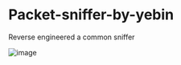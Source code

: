 # Packet-sniffer-by-yebin
Reverse engineered a common sniffer

![image](https://user-images.githubusercontent.com/64089784/109375633-9532e180-7901-11eb-95c2-59dfac3424e8.png)
